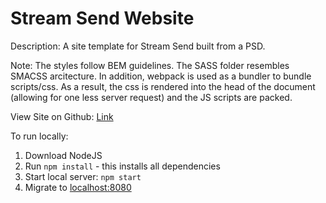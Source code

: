 Stream Send Website
===================

Description: A site template for Stream Send built from a PSD.

Note: The styles follow BEM guidelines. The SASS folder resembles SMACSS arcitecture.
In addition, webpack is used as a bundler to bundle scripts/css.  As a result,
the css is rendered into the head of the document (allowing for one less server
request) and the JS scripts are packed.

View Site on Github: [Link]()

To run locally:
1. Download NodeJS
2. Run `npm install` - this installs all dependencies
3. Start local server: `npm start`
4. Migrate to [localhost:8080]([http://localhost:8080/)